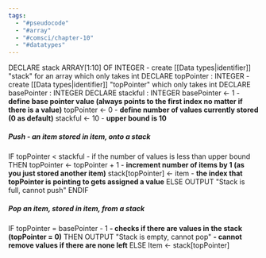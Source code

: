 ```yaml
---
tags:
  - "#pseudocode"
  - "#array"
  - "#comsci/chapter-10"
  - "#datatypes"
---
```

DECLARE stack ARRAY\[1:10] OF INTEGER - create [[Data types|identifier]] "stack" for an array which only takes int
DECLARE topPointer : INTEGER - create [[Data types|identifier]] "topPointer" which only takes int
DECLARE basePointer : INTEGER
DECLARE stackful : INTEGER
basePointer <- 1   - **define base pointer value (always points to the first index no matter if there is a value)**
topPointer <- 0  - **define number of values currently stored (0 as default)**
stackful <- 10 - **upper bound is 10**

##### Push - an item stored in *item*, onto a stack

IF topPointer < stackful   - if the number of values is less than upper bound 
	THEN
		topPointer <- topPointer + 1  - **increment number of items by 1 (as you just stored another item)**
		stack\[topPointer] <- item  - **the index that topPointer is pointing to gets assigned a value**
	ELSE
		OUTPUT "Stack is full, cannot push"
ENDIF

##### Pop an item, stored in *item*, from a stack

IF topPointer = basePointer - 1 **- checks if there are values in the stack (topPointer = 0)**
	THEN
		OUTPUT "Stack is empty, cannot pop" **- cannot remove values if there are none left**
	ELSE
		Item <- stack\[topPointer] 
		